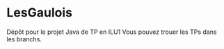 # LesGaulois
Dépôt pour le projet  Java de TP en ILU1
Vous pouvez trouer les  TPs dans les  branchs.
